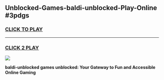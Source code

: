 
## Unblocked-Games-baldi-unblocked-Play-Online #3pdgs
<h3>
<a href="https://news.freeplayer.one?title=baldi-unblocked&ref=3">CLICK TO PLAY</a></h3>
<hr>

<h3>
<a href="https://news.freeplayer.one?title=baldi-unblocked&ref=3">CLICK 2 PLAY</a>
  
</h3>

<a href="https://news.freeplayer.one?title=baldi-unblocked&ref=3"><img src="https://clearcache.store/games.png"></a>


**baldi-unblocked games unblocked: Your Gateway to Fun and Accessible Online Gaming**
